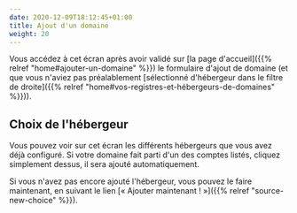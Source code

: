 ```yaml
---
date: 2020-12-09T18:12:45+01:00
title: Ajout d'un domaine
weight: 20
---
```


Vous accédez à cet écran après avoir validé sur [la page d'accueil]({{% relref "home#ajouter-un-domaine" %}}) le formulaire d'ajout de domaine (et que vous n'aviez pas préalablement [sélectionné d'hébergeur dans le filtre de droite]({{% relref "home#vos-registres-et-hébergeurs-de-domaines" %}})).

## Choix de l'hébergeur

Vous pouvez voir sur cet écran les différents hébergeurs que vous avez déjà configuré.
Si votre domaine fait parti d'un des comptes listés, cliquez simplement dessus, il sera ajouté automatiquement.

Si vous n'avez pas encore ajouté l'hébergeur, vous pouvez le faire maintenant, en suivant le lien [« Ajouter maintenant ! »]({{% relref "source-new-choice" %}}).
